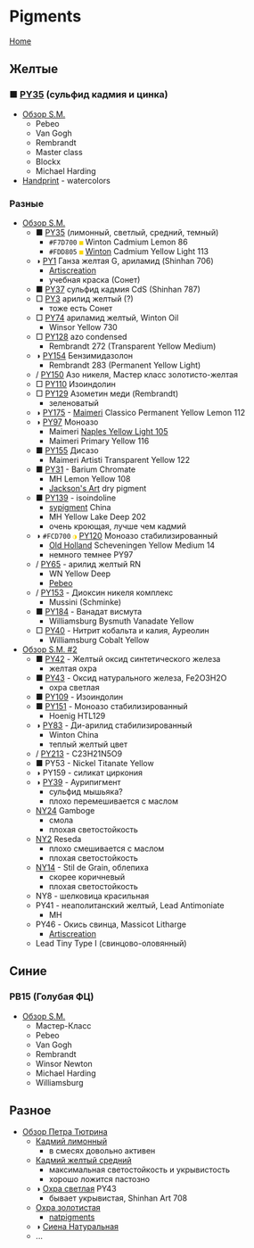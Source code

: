 # Pigments

[Home](/)

## Желтые

### ■ [PY35](https://www.violtan.com/color/ind_pigments.php?Lang=RU&Oper=CheckFindColor&Pigment=PY35) (сульфид кадмия и цинка)

* [Обзор S.M.](https://www.youtube.com/watch?v=oXCv1VhlYxg)
    - Pebeo
    - Van Gogh
    - Rembrandt
    - Master class
    - Blockx
    - Michael Harding
* [Handprint](https://www.handprint.com/HP/WCL/watery.html) - watercolors

### Разные

* [Обзор S.M.](https://www.youtube.com/watch?v=6A2miAGJ0QE)
    - ■ [PY35](https://www.violtan.com/color/ind_pigments.php?Lang=RU&Oper=CheckFindColor&Pigment=PY35) (лимонный, светлый, средний, темный)
        - `#F7D700` <code style="color : #F7D700">■</code> Winton Cadmium Lemon 86
        - `#FDD805` <code style="color : #FDD805">■</code> [Winton](https://www.winsornewton.com/na/paint/oil/winton-oil/) Cadmium Yellow Light 113
    - ◑ [PY1](https://www.violtan.com/color/ind_pigments.php?Lang=RU&Oper=CheckFindColor&Pigment=PY1) Ганза желтая G, ариламид (Shinhan 706)
        - [Artiscreation](https://www.artiscreation.com/yellow.html)
        - учебная краска (Сонет)
    - ■ [PY37](https://www.violtan.com/color/ind_pigments.php?Lang=RU&Oper=CheckFindColor&Pigment=PY37) сульфид кадмия CdS (Shinhan 787)
    - □ [PY3](https://www.violtan.com/color/ind_pigments.php?Lang=RU&Oper=CheckFindColor&Pigment=PY3) арилид желтый (?)
        - тоже есть Сонет
    - □ [PY74](https://www.violtan.com/color/ind_pigments.php?Lang=RU&Oper=CheckFindColor&Pigment=PY74) ариламид желтый, Winton Oil
        - Winsor Yellow 730
    - □ [PY128](https://www.violtan.com/color/ind_pigments.php?Lang=RU&Oper=CheckFindColor&Pigment=PY128) azo condensed
        - Rembrandt 272 (Transparent Yellow Medium)
    - ◑ [PY154](https://www.violtan.com/color/ind_pigments.php?Lang=RU&Oper=CheckFindColor&Pigment=PY154) Бензимидазолон
        - Rembrandt 283 (Permanent Yellow Light)
    - / [PY150](https://www.violtan.com/color/ind_pigments.php?Lang=RU&Oper=CheckFindColor&Pigment=PY150) Азо никеля, Мастер класс золотисто-желтая
    - □ [PY110](https://www.violtan.com/color/ind_pigments.php?Lang=RU&Oper=CheckFindColor&Pigment=PY110) Изоиндолин
    - □ [PY129](https://www.violtan.com/color/ind_pigments.php?Lang=RU&Oper=CheckFindColor&Pigment=PY129) Азометин меди (Rembrandt)
        - зеленоватый
    - ◑ [PY175](https://www.violtan.com/color/ind_pigments.php?Lang=RU&Oper=CheckFindColor&Pigment=PY175) - [Maimeri](https://www.hudozhnik.club/kraski/maslyanye/maimeri-306112.html) Classico Permanent Yellow Lemon 112
    - ◑ [PY97](https://www.violtan.com/color/ind_pigments.php?Lang=RU&Oper=CheckFindColor&Pigment=PY97) Моноазо
        - Maimeri [Naples Yellow Light 105](https://www.maimeri.it/en/products/oil/classico/naples-yellow-light-0302105.html)
        - Maimeri Primary Yellow 116
    - ■ [PY155](https://www.violtan.com/color/ind_pigments.php?Lang=RU&Oper=CheckFindColor&Pigment=PY155) Дисазо
        - Maimeri Artisti Transparent Yellow 122
    - ■ [PY31](https://en.wikipedia.org/wiki/Barium_chromate) - Barium Chromate
        - MH Lemon Yellow 108
        - [Jackson's Art](https://www.jacksonsart.com/roberson-dry-pigment-lemon-yellow-py31-250ml-200g-series-2) dry pigment
    - ■ [PY139](https://en.wikipedia.org/wiki/Pigment_yellow_139) - isoindoline
        - [sypigment](https://www.sypigment.com/ru/pigment-yellow-139.html) China
        - MH Yellow Lake Deep 202
        - очень кроющая, лучше чем кадмий
    - ◑ `#FCD700` <code style="color : #FCD700">◑</code> [PY120](https://www.violtan.com/color/ind_pigments.php?Lang=RU&Oper=CheckFindColor&Pigment=PY120) Моноазо стабилизированный
        - [Old Holland](https://www.oldholland.com/wp-content/uploads/2020/11/Brochure-Old-Holland-Classic-Oil-Colours-2020.pdf) Scheveningen Yellow Medium 14
        - немного темнее PY97
    - / [PY65](https://www.violtan.com/color/ind_pigments.php?Lang=RU&Oper=CheckFindColor&Pigment=PY65) - арилид желтый RN
        - WN Yellow Deep
        - [Pebeo](https://www.violtan.com/color/ind_pigments.php?Lang=RU&Oper=CheckFindColor&Pigment=PY65)
    - / [PY153](https://www.violtan.com/color/ind_pigments.php?Lang=RU&Oper=CheckFindColor&Pigment=PY153) - Диоксин никеля комплекс
        - Mussini (Schminke)
    - ■ [PY184](https://www.violtan.com/color/ind_pigments.php?Lang=RU&Oper=CheckFindColor&Pigment=PY184) - Ванадат висмута
        - Williamsburg Bysmuth Vanadate Yellow
    - □ [PY40](https://www.violtan.com/color/ind_pigments.php?Lang=RU&Oper=CheckFindColor&Pigment=PY40) - Нитрит кобальта и калия, Ауреолин
        - Williamsburg Cobalt Yellow
* [Обзор S.M. #2](https://www.youtube.com/watch?v=xZuJsDrhwLU)
    - ■ [PY42](https://www.violtan.com/color/ind_pigments.php?Lang=RU&Oper=CheckFindColor&Pigment=PY42) - Желтый оксид синтетического железа
        - желтая охра
    - ■ [PY43](https://www.violtan.com/color/ind_pigments.php?Lang=RU&Oper=CheckFindColor&Pigment=PY43) - Оксид натурального железа, Fe2O3H2O
        - охра светлая
    - ■ [PY109](https://www.violtan.com/color/ind_pigments.php?Lang=RU&Oper=CheckFindColor&Pigment=PY109) - Изоиндолин
    - ■ [PY151](https://www.violtan.com/color/ind_pigments.php?Lang=RU&Oper=CheckFindColor&Pigment=PY151) - Моноазо стабилизированный
        - Hoenig HTL129
    - ◑ [PY83](https://www.violtan.com/color/ind_pigments.php?Lang=RU&Oper=CheckFindColor&Pigment=PY83) - Ди-арилид стабилизированный
        - Winton China
        - теплый желтый цвет
    - / [PY213](https://www.researchgate.net/figure/Pigment-Yellow-213-PY-213-C-23-H-21-N-5-O-9_fig1_24213743) - C23H21N5O9
    - ■ PY53 - Nickel Titanate Yellow
    - ◑ PY159 - силикат циркония
    - ◑ [PY39](https://www.violtan.com/color/ind_pigments.php?Lang=RU&Oper=CheckFindColor&Pigment=PY39) - Аурипигмент
        - сульфид мышьяка?
        - плохо перемешивается с маслом
    - [NY24](https://www.artiscreation.com/yellow.html) Gamboge
        - смола
        - плохая светостойкость
    - [NY2](https://m.sadtuna.org/paints/pigments/NY2) Reseda
        - плохо смешивается с маслом
        - плохая светостойкость
    - [NY14](https://www.paintlibrary.art/pigments/yellow/NY14) - Stil de Grain, облепиха
        - скорее коричневый
        - плохая светостойкость
    - NY8 - шелковица красильная
    - PY41 - неаполитанский желтый, Lead Antimoniate
        - MH
    - PY46 - Окись свинца, Massicot Litharge
        - [Artiscreation](https://www.artiscreation.com/yellow.html)
    - Lead Tiny Type I (свинцово-оловянный)

## Синие

### PB15 (Голубая ФЦ)

* [Обзор S.M.](https://www.youtube.com/watch?v=MX23Hpkceic)
    - Мастер-Класс
    - Pebeo
    - Van Gogh
    - Rembrandt
    - Winsor Newton
    - Michael Harding
    - Williamsburg

## Разное

* [Обзор Петра Тютрина](https://www.youtube.com/watch?v=r0t1FwQHTAk&list=PL1yPB_yBu1luReGovGLpZi4JdQasjxQtN)
    - [Кадмий лимонный](https://youtu.be/r0t1FwQHTAk?list=PL1yPB_yBu1luReGovGLpZi4JdQasjxQtN&t=152)
        - в смесях довольно активен
    - [Кадмий желтый средний](https://youtu.be/r0t1FwQHTAk?list=PL1yPB_yBu1luReGovGLpZi4JdQasjxQtN&t=187)
        - максимальная светостойкость и укрывистость
        - хорошо ложится пастозно
    - ◑ [Охра светлая](https://youtu.be/r0t1FwQHTAk?list=PL1yPB_yBu1luReGovGLpZi4JdQasjxQtN&t=261) PY43
        - бывает укрывистая, Shinhan Art 708
    - [Охра золотистая](https://youtu.be/r0t1FwQHTAk?list=PL1yPB_yBu1luReGovGLpZi4JdQasjxQtN&t=305)
        - [natpigments](https://natpigments.com/golden_ocher)
    - ◑ [Сиена Натуральная](https://youtu.be/r0t1FwQHTAk?list=PL1yPB_yBu1luReGovGLpZi4JdQasjxQtN&t=351)
    - ...
